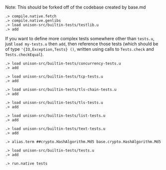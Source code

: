 
Note: This should be forked off of the codebase created by base.md

```ucm:hide
.> compile.native.fetch
.> compile.native.genlibs
.> load unison-src/builtin-tests/testlib.u
.> add
```

If you want to define more complex tests somewhere other than `tests.u`, just `load my-tests.u` then `add`,
then reference those tests (which should be of type `'{IO,Exception,Tests} ()`, written using calls
to `Tests.check` and `Tests.checkEqual`).

```ucm:hide
.> load unison-src/builtin-tests/concurrency-tests.u
.> add

.> load unison-src/builtin-tests/tcp-tests.u
.> add

.> load unison-src/builtin-tests/tls-chain-tests.u
.> add

.> load unison-src/builtin-tests/tls-tests.u
.> add

.> load unison-src/builtin-tests/list-tests.u
.> add

.> load unison-src/builtin-tests/text-tests.u
.> add

.> alias.term ##crypto.HashAlgorithm.Md5 base.crypto.HashAlgorithm.Md5

.> load unison-src/builtin-tests/tests.u
.> add
```

```ucm
.> run.native tests
```
